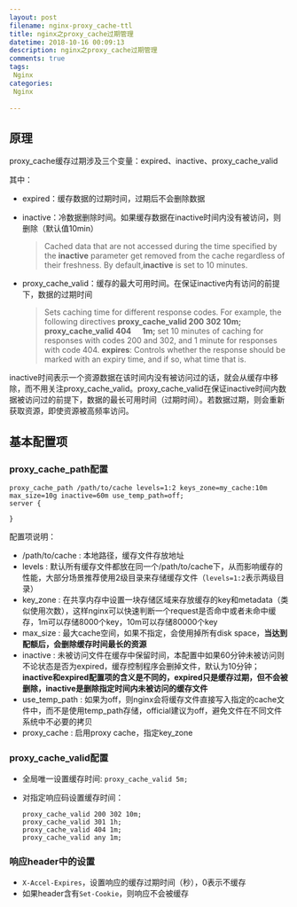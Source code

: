 ```yaml
---
layout: post
filename: nginx-proxy_cache-ttl
title: nginx之proxy_cache过期管理
datetime: 2018-10-16 00:09:13
description: nginx之proxy_cache过期管理
comments: true
tags:
 Nginx
categories:
 Nginx
 
---
```


## 原理

proxy_cache缓存过期涉及三个变量：expired、inactive、proxy_cache_valid



其中：

- expired：缓存数据的过期时间，过期后不会删除数据

- inactive：冷数据删除时间。如果缓存数据在inactive时间内没有被访问，则删除（默认值10min）

  >Cached data that are not accessed during the time specified by the **inactive** parameter get removed from the cache regardless of their freshness. By default,**inactive** is set to 10 minutes.

- proxy_cache_valid：缓存的最大可用时间。在保证inactive内有访问的前提下，数据的过期时间
  >Sets caching time for different response codes. For example, the following directives
**proxy_cache_valid 200 302 10m;
proxy_cache_valid 404      1m;**
set 10 minutes of caching for responses with codes 200 and 302, and 1 minute for responses with code 404.
**expires**: Controls whether the response should be marked with an expiry time, and if so, what time that is.



inactive时间表示一个资源数据在该时间内没有被访问过的话，就会从缓存中移除，而不用关注proxy_cache_valid。proxy_cache_valid在保证inactive时间内数据被访问过的前提下，数据的最长可用时间（过期时间）。若数据过期，则会重新获取资源，即使资源被高频率访问。



## 基本配置项

### proxy_cache_path配置

```
proxy_cache_path /path/to/cache levels=1:2 keys_zone=my_cache:10m max_size=10g inactive=60m use_temp_path=off;
server {
    
}
```

配置项说明：

- /path/to/cache : 本地路径，缓存文件存放地址
- levels : 默认所有缓存文件都放在同一个/path/to/cache下，从而影响缓存的性能，大部分场景推荐使用2级目录来存储缓存文件（`levels=1:2`表示两级目录）
- key_zone : 在共享内存中设置一块存储区域来存放缓存的key和metadata（类似使用次数），这样nginx可以快速判断一个request是否命中或者未命中缓存，1m可以存储8000个key，10m可以存储80000个key
- max_size : 最大cache空间，如果不指定，会使用掉所有disk space，**当达到配额后，会删除缓存时间最长的资源**
- inactive : 未被访问文件在缓存中保留时间，本配置中如果60分钟未被访问则不论状态是否为expired，缓存控制程序会删掉文件，默认为10分钟；**inactive和expired配置项的含义是不同的，expired只是缓存过期，但不会被删除，inactive是删除指定时间内未被访问的缓存文件**
- use_temp_path : 如果为off，则nginx会将缓存文件直接写入指定的cache文件中，而不是使用temp_path存储，official建议为off，避免文件在不同文件系统中不必要的拷贝
- proxy_cache : 启用proxy cache，指定key_zone



### proxy_cache_valid配置

- 全局唯一设置缓存时间:  `proxy_cache_valid 5m;`

- 对指定响应码设置缓存时间：

  ```
  proxy_cache_valid 200 302 10m; 
  proxy_cache_valid 301 1h; 
  proxy_cache_valid 404 1m; 
  proxy_cache_valid any 1m;
  ```

### 响应header中的设置

- `X-Accel-Expires`，设置响应的缓存过期时间（秒），0表示不缓存
- 如果header含有`Set-Cookie`，则响应不会被缓存








